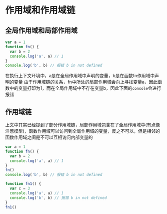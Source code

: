# 作用域和作用域链

## 全局作用域和局部作用域


```javascript
var a = 1
function fn() {
  var b = 2
  console.log('a', a) // 1
}
console.log('b', b) // 报错 b in not defined
```
在执行上下文环境中，a是在全局作用域中声明的变量，b是在函数fn作用域中声明的变量
由于作用域链的关系，fn中所处的局部作用域会向上寻找变量a，因此函数中的变量打印为1，而在全局作用域中不存在变量b，因此下面的`console`会进行报错

## 作用域链
上文中其实已经提到了部分作用域链，局部作用域包含在了全局作用域中(有点像洋葱模型)，函数作用域可以访问到全局作用域的变量，反之不可以，但是相邻的函数作用域之间是不可以互相访问内部变量的

```javascript
var a = 1
function fn() {
  var b = 2
  console.log('a', a) // 1
}
fn()
console.log('b', b) // 报错 b in not defined

function fn1() {
  var c = 3
  console.log('a', a) // 1
  console.log('b', b) // 报错 b in not defined
}
fn1()
```

